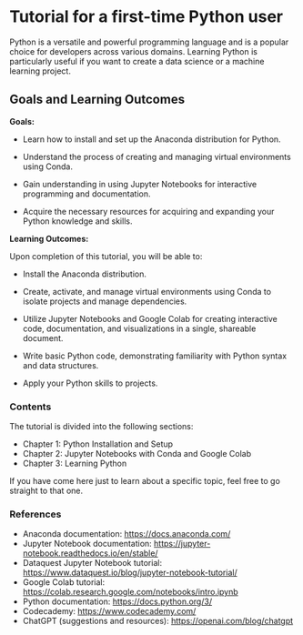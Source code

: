 # Tutorial for a first-time Python user

Python is a versatile and powerful programming language and is a popular choice for developers across various domains. Learning Python is particularly useful if you want to create a data science or a machine learning project.

## Goals and Learning Outcomes
**Goals:**

* Learn how to install and set up the Anaconda distribution for Python.

* Understand the process of creating and managing virtual environments using Conda.
* Gain understanding in using Jupyter Notebooks for interactive programming and documentation.

* Acquire the necessary resources for acquiring and expanding your Python knowledge and skills.

**Learning Outcomes:**

Upon completion of this tutorial, you will be able to:

* Install the Anaconda distribution.

* Create, activate, and manage virtual environments using Conda to isolate projects and manage dependencies.

* Utilize Jupyter Notebooks and Google Colab for creating interactive code, documentation, and visualizations in a single, shareable document.
* Write basic Python code, demonstrating familiarity with Python syntax and data structures.

* Apply your Python skills to projects.

### Contents

The tutorial is divided into the following sections:

- Chapter 1: Python Installation and Setup
- Chapter 2: Jupyter Notebooks with Conda and Google Colab
- Chapter 3: Learning Python

If you have come here just to learn about a specific topic, feel free to go straight to that one.

### References

* Anaconda documentation: https://docs.anaconda.com/
* Jupyter Notebook documentation: https://jupyter-notebook.readthedocs.io/en/stable/
* Dataquest Jupyter Notebook tutorial: https://www.dataquest.io/blog/jupyter-notebook-tutorial/
* Google Colab tutorial: https://colab.research.google.com/notebooks/intro.ipynb
* Python documentation: https://docs.python.org/3/
* Codecademy: https://www.codecademy.com/
* ChatGPT (suggestions and resources): https://openai.com/blog/chatgpt
